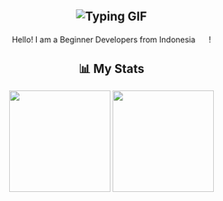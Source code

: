 <h2 align="center"><img src="https://readme-typing-svg.herokuapp.com?font=Poppins&weight=350&size=50&duration=3000&pause=1000&center=true&width=435&lines=Hello+there!+%F0%9F%91%8B;My+name+is+Hexagonn!+%F0%9F%98%8E;Welcome+to+my+github!+%F0%9F%91%A8%E2%80%8D%F0%9F%92%BB" alt="Typing GIF"></h2>

<p align="center">Hello! I am a Beginner Developers from Indonesia <img src="https://emojigraph.org/media/emojidex/flag-indonesia_1f1ee-1f1e9.png" width="20" height="16"></img>!</p>

<h2 align="center">📊 My Stats</h2>
<p align="center">
  <img height="180em" src="https://github-readme-stats-git-masterrstaa-rickstaa.vercel.app/api?username=hexaaagon&show_icons=true&theme=tokyonight&hide=issues&custom_title=My%20Github%20Stats!">
  <img height="180em" src="https://github-readme-stats-git-masterrstaa-rickstaa.vercel.app/api/top-langs/?username=hexaaagon&hide=markdown,yaml,json&show_icons=true&theme=tokyonight&count_private=true&hide_title=true">
</p>
